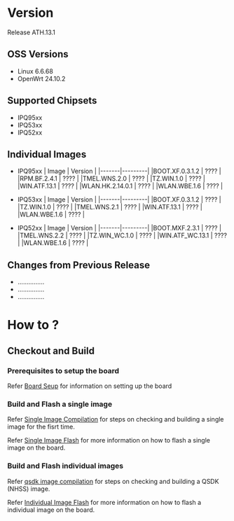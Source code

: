 # Version
Release ATH.13.1



## OSS Versions
- Linux 6.6.68
- OpenWrt 24.10.2

## Supported Chipsets
- IPQ95xx
- IPQ53xx
- IPQ52xx

## Individual Images 
- IPQ95xx
  | Image | Version |
  |-------|---------|
  |BOOT.XF.0.3.1.2 | ???? |
  |RPM.BF.2.4.1 | ???? |
  |TMEL.WNS.2.0 | ???? |
  |TZ.WIN.1.0 | ???? |
  |WIN.ATF.13.1 | ???? |
  |WLAN.HK.2.14.0.1 | ???? |
  |WLAN.WBE.1.6 | ???? |

- IPQ53xx
  | Image | Version |
  |-------|---------| 
  |BOOT.XF.0.3.1.2 | ???? |
  |TZ.WIN.1.0 | ???? |
  |TMEL.WNS.2.1 | ???? |
  |WIN.ATF.13.1 | ???? |
  |WLAN.WBE.1.6 | ???? |

- IPQ52xx
  | Image | Version |
  |-------|---------| 
  |BOOT.MXF.2.3.1 | ???? | 
  |TMEL.WNS.2.2 | ???? |
  |TZ.WIN_WC.1.0 | ???? |
  |WIN.ATF_WC.13.1 | ???? |
  |WLAN.WBE.1.6 | ???? |

## Changes from Previous Release
* ...............
* ...............
* ...............

# How to ?

## Checkout and Build

### Prerequisites to setup the board

Refer [Board Seup](board_setup.md) for information on setting up the board

### Build and Flash a single image

Refer [Single Image Compilation](single_image_compilation.md) for steps on checking and building a single image for the fisrt time. 

Refer [Single Image Flash](single_image_flash.md) for more information on how to flash a single image on the board. 

### Build and Flash individual images

Refer [qsdk image compilation](qsdk_image_compilation.md) for steps on checking and building a QSDK (NHSS) image. 

Refer [Individual Image Flash](individual_image_flash.md) for more information on how to flash a individual image on the board. 
